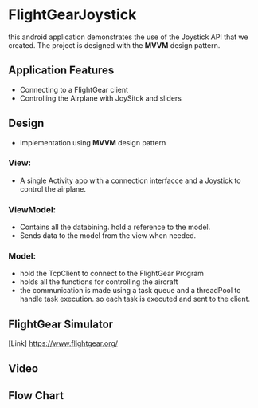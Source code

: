 # FlightGearJoystick
this android application demonstrates the use of the Joystick API that we created.
The project is designed with the **MVVM** design pattern.

## Application Features
- Connecting to a FlightGear client
- Controlling the Airplane with JoySitck and sliders

## Design 
- implementation using **MVVM** design pattern 
### View:
- A single Activity app with a connection interfacce and a Joystick to control the airplane.
### ViewModel:
- Contains all the databining. hold a reference to the model.
- Sends data to the model from the view when needed.
### Model:
- hold the TcpClient to connect to the FlightGear Program
- holds all the functions for controlling the aircraft
- the communication is made using a task queue and a threadPool to handle task execution.
  so each task is executed and sent to the client.

## FlightGear Simulator 
[Link] https://www.flightgear.org/

## Video

## Flow Chart
